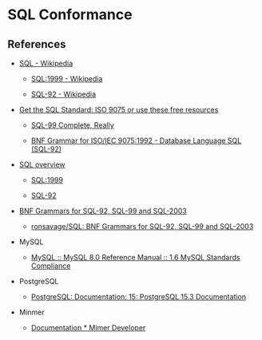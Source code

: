 # SQL Conformance

## References

- [SQL - Wikipedia](https://en.wikipedia.org/wiki/SQL)

  - [SQL:1999 - Wikipedia](https://en.wikipedia.org/wiki/SQL:1999)

  - [SQL-92 - Wikipedia](https://en.wikipedia.org/wiki/SQL-92)

- [Get the SQL Standard: ISO 9075 or use these free resources](https://modern-sql.com/standard)

  - [SQL-99 Complete, Really](http://www.contrib.andrew.cmu.edu/~shadow/sql/sql1992.txt)

  - [BNF Grammar for ISO/IEC 9075:1992 - Database Language SQL (SQL-92)](https://ronsavage.github.io/SQL/sql-92.bnf.html)

- [SQL overview](https://jakewheat.github.io/sql-overview/)

  - [SQL:1999](https://jakewheat.github.io/sql-overview/sql-1999-grammar.html)

  - [SQL-92](https://jakewheat.github.io/sql-overview/sql-92-grammar.html)

- [BNF Grammars for SQL-92, SQL-99 and SQL-2003](http://savage.net.au/SQL/index.html)

  - [ronsavage/SQL: BNF Grammars for SQL-92, SQL-99 and SQL-2003](https://github.com/ronsavage/SQL)

- MySQL

  - [MySQL :: MySQL 8.0 Reference Manual :: 1.6 MySQL Standards Compliance](https://dev.mysql.com/doc/refman/8.0/en/compatibility.html)

- PostgreSQL

  - [PostgreSQL: Documentation: 15: PostgreSQL 15.3 Documentation](https://www.postgresql.org/docs/current/index.html)

- Minmer

  - [Documentation \* Mimer Developer](https://developer.mimer.com/products/documentation/)
